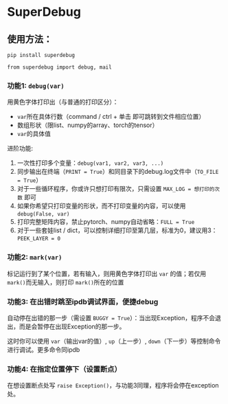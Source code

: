 # SuperDebug

## 使用方法：

`pip install superdebug`

`from superdebug import debug, mail`

### 功能1: `debug(var)`

用黄色字体打印出（与普通的打印区分）：

- `var`所在具体行数（command / ctrl + 单击 即可跳转到文件相应位置）
- 数组形状（限list、numpy的array、torch的tensor）
- `var`的具体值

进阶功能:

1. 一次性打印多个变量：`debug(var1, var2, var3, ...)`
2. 同步输出在终端（`PRINT = True`）和同目录下的debug.log文件中（`TO_FILE = True`）
3. 对于一些循环程序，你或许只想打印有限次，只需设置 `MAX_LOG = 想打印的次数` 即可
4. 如果你希望只打印变量的形状，而不打印变量的内容，可以使用 `debug(False, var)`
5. 打印完整矩阵内容，禁止pytorch、numpy自动省略：`FULL = True`
6. 对于一些套娃list / dict，可以控制详细打印至第几层，标准为0，建议用3： `PEEK_LAYER = 0`

### 功能2: `mark(var)`

标记运行到了某个位置，若有输入，则用黄色字体打印出 `var` 的值；若仅用 `mark()`而无输入，则打印 `mark()`所在的位置

### 功能3: 在出错时跳至ipdb调试界面，便捷debug

自动停在出错的那一步（需设置 `BUGGY = True`）：当出现Exception，程序不会退出，而是会暂停在出现Exception的那一步。

这时你可以使用 `var`（输出var的值）, `up`（上一步）, `down`（下一步）等控制命令进行调试。更多命令同ipdb

### 功能4: 在指定位置停下（设置断点）

在想设置断点处写 `raise Exception()`，与功能3同理，程序将会停在exception处。
